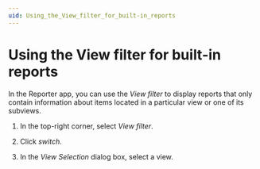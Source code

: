```yaml
---
uid: Using_the_View_filter_for_built-in_reports
---
```


# Using the View filter for built-in reports

In the Reporter app, you can use the *View filter* to display reports that only contain information about items located in a particular view or one of its subviews.

1. In the top-right corner, select *View filter*.

1. Click *switch*.

1. In the *View Selection* dialog box, select a view.
